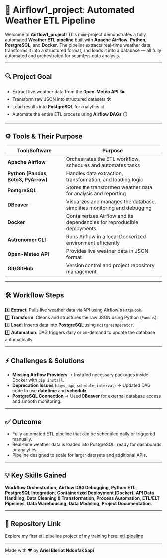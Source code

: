 # 🚀 Airflow1_project: Automated Weather ETL Pipeline

Welcome to **Airflow1_project**! This mini-project demonstrates a fully automated **Weather ETL pipeline** built with **Apache Airflow**, **Python**, **PostgreSQL**, and **Docker**. The pipeline extracts real-time weather data, transforms it into a structured format, and loads it into a database — all fully automated and orchestrated for seamless data analysis.

---

## 🔍 Project Goal

- Extract live weather data from the **Open-Meteo API** 🌤️  
- Transform raw JSON into structured datasets 🛠️  
- Load results into **PostgreSQL** for analytics 📊  
- Automate the entire ETL process using **Airflow DAGs** ⏱️  

---

## ⚙️ Tools & Their Purpose

| Tool/Software | Purpose |
|---------------|---------|
| **Apache Airflow** | Orchestrates the ETL workflow, schedules and automates tasks |
| **Python (Pandas, Boto3, PyArrow)** | Handles data extraction, transformation, and loading logic |
| **PostgreSQL** | Stores the transformed weather data for analysis and reporting |
| **DBeaver** | Visualizes and manages the database, simplifies monitoring and debugging |
| **Docker** | Containerizes Airflow and its dependencies for reproducible deployments |
| **Astronomer CLI** | Runs Airflow in a local Dockerized environment efficiently |
| **Open-Meteo API** | Provides live weather data in JSON format |
| **Git/GitHub** | Version control and project repository management |

---

## 🛠️ Workflow Steps

1️⃣ **Extract**: Pulls live weather data via API using Airflow's `HttpHook`.  
2️⃣ **Transform**: Cleans and structures the raw JSON using Python (`Pandas`).  
3️⃣ **Load**: Inserts data into **PostgreSQL** using `PostgresOperator`.  
4️⃣ **Automation**: DAG triggers daily or on-demand to update the database automatically.

---

## ⚡ Challenges & Solutions

- **Missing Airflow Providers** → Installed necessary packages inside Docker with `pip install`.  
- **Deprecation Issues** (`days_ago`, `schedule_interval`) → Updated DAG code to use **datetime** and **schedule**.  
- **PostgreSQL Connection** → Used **DBeaver** for external database access and smooth monitoring.  

---

## ✅ Outcome

- Fully automated ETL pipeline that can be scheduled daily or triggered manually.  
- Real-time weather data is loaded into PostgreSQL, ready for dashboards or analytics.  
- Pipeline designed to scale for larger datasets and additional APIs.  

---

## 💡 Key Skills Gained

**Workflow Orchestration**, **Airflow DAG Debugging**, **Python ETL**, **PostgreSQL Integration**, **Containerized Deployment (Docker)**, **API Data Handling**, **Data Cleaning & Transformation**, **Process Automation**, **ETL/ELT Pipelines**, **Data Warehousing**, **Data Modeling**, **Project Documentation**.

---

## 📂 Repository Link

Explore my first etl_pipeline project of my training here: [etl_pipeline](https://github.com/ArielBleriot/Excel_Data_Findings/tree/main/project1_etl-pipeline)  

---

Made with ❤️ by **Ariel Bleriot Ndonfak Sapi**  
